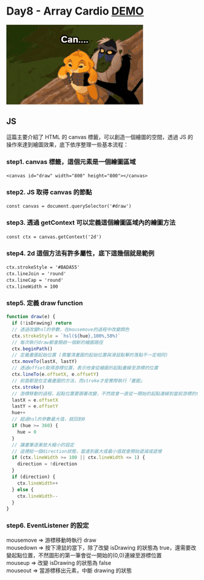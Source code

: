 # Day8 - Array Cardio [DEMO](https://ywcheng1207.github.io/JavaScript30/08%20-%20Fun%20with%20HTML5%20Canvas/index-START.html)

![](./screenshot.gif)

## JS

這篇主要介紹了 HTML 的 canvas 標籤，可以創造一個繪圖的空間，透過 JS 的操作來達到繪圖效果，底下依序整理一些基本流程：<br>

### step1. canvas 標籤，這個元素是一個繪圖區域<br>

`<canvas id="draw" width="800" height="800"></canvas>`<br>

### step2. JS 取得 canvas 的節點<br>

`const canvas = document.querySelector('#draw')`<br>

### step3. 透過 getContext 可以定義這個繪圖區域內的繪圖方法<br>

`const ctx = canvas.getContext('2d')`<br>

### step4. 2d 這個方法有許多屬性，底下這幾個就是範例<br>

`ctx.strokeStyle = '#BADA55'`<br>
`ctx.lineJoin = 'round'`<br>
`ctx.lineCap = 'round'`<br>
`ctx.lineWidth = 100`<br>

### step5. 定義 draw function<br>

```javascript
function draw(e) {
  if (!isDrawing) return
  // 透過改變hsl的參數，在mousemove的過程中改變顏色
  ctx.strokeStyle = `hsl(${hue},100%,50%)`
  // 每次執行draw都會開啟一個新的繪圖路徑
  ctx.beginPath()
  // 定義畫圖起始位置 (需釐清畫圖的起始位置與滑鼠點擊的落點不一定相同)
  ctx.moveTo(lastX, lastY)
  // 透過offset取得游標位置，表示他會從繪圖的起點畫線至游標的位置
  ctx.lineTo(e.offsetX, e.offsetY)
  // 前面都是在定義畫圖的方法，而stroke才是實際執行「畫圖」
  ctx.stroke()
  // 游標移動的過程，起點位置要跟著改變，不然就會一直從一開始的起點連線到當前游標的位置
  lastX = e.offsetX
  lastY = e.offsetY
  hue++
  // 超過hsl的參數最大值，就回到0
  if (hue >= 360) {
    hue = 0
  }
  // 讓畫筆逐漸放大縮小的設定
  // 這裡給一個direction狀態，當達到最大或最小值就會開始遞減或遞增
  if (ctx.lineWidth >= 100 || ctx.lineWidth <= 1) {
    direction = !direction
  }
  if (direction) {
    ctx.lineWidth++
  } else {
    ctx.lineWidth--
  }
}
```

### step6. EventListener 的設定<br>

mousemove => 游標移動時執行 draw<br>
mousedown => 按下滑鼠的當下，除了改變 isDrawing 的狀態為 true，還需要改變起點位置，不然圖形的第一筆會從一開始的(0,0)連線至游標位置<br>
mouseup => 改變 isDrawing 的狀態為 false<br>
mouseout => 當游標移出元素，中斷 drawing 的狀態
